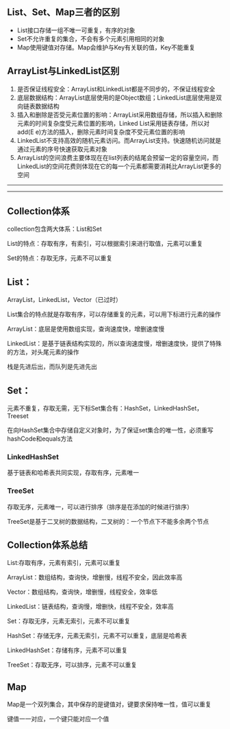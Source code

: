 ## List、Set、Map三者的区别

- List接口存储一组不唯一可重复，有序的对象
- Set不允许重复的集合，不会有多个元素引用相同的对象
- Map使用键值对存储。Map会维护与Key有关联的值，Key不能重复

## ArrayList与LinkedList区别

1. 是否保证线程安全：ArrayList和LinkedList都是不同步的，不保证线程安全
2. 底层数据结构：ArrayList底层使用的是Object数组；LinkedList底层使用是双向链表数据结构
3. 插入和删除是否受元素位置的影响：ArrayList采用数组存储，所以插入和删除元素的时间复杂度受元素位置的影响，Linked List采用链表存储，所以对add(E e)方法的插入，删除元素时间复杂度不受元素位置的影响
4. LinkedList不支持高效的随机元素访问。而ArrayList支持。快速随机访问就是通过元素的序号快速获取元素对象
5. ArrayList的空间浪费主要体现在在list列表的结尾会预留一定的容量空间，而LinkedList的空间花费则体现在它的每一个元素都需要消耗比ArrayList更多的空间

------

------

## Collection体系

collection包含两大体系：List和Set

List的特点：存取有序，有索引，可以根据索引来进行取值，元素可以重复

Set的特点：存取无序，元素不可以重复

## List：

ArrayList，LinkedList，Vector（已过时）

List集合的特点就是存取有序，可以存储重复的元素，可以用下标进行元素的操作

ArrayList：底层是使用数组实现，查询速度快，增删速度慢

LinkedList：是基于链表结构实现的，所以查询速度慢，增删速度快，提供了特殊的方法，对头尾元素的操作

栈是先进后出，而队列是先进先出

## Set：

元素不重复，存取无需，无下标Set集合有：HashSet，LinkedHashSet，Treeset

在向HashSet集合中存储自定义对象时，为了保证set集合的唯一性，必须重写hashCode和equals方法

### LinkedHashSet

基于链表和哈希表共同实现，存取有序，元素唯一

### TreeSet

存取无序，元素唯一，可以进行排序（排序是在添加的时候进行排序）

TreeSet是基于二叉树的数据结构，二叉树的：一个节点下不能多余两个节点

## Collection体系总结

List:存取有序，元素有索引，元素可以重复

ArrayList：数组结构，查询快，增删慢，线程不安全，因此效率高

Vector：数组结构，查询快，增删慢，线程安全，效率低

LinkedList：链表结构，查询慢，增删快，线程不安全，效率高

Set：存取无序，元素无索引，元素不可以重复

HashSet：存储无序，元素无索引，元素不可以重复，底层是哈希表

LinkedHashSet：存储有序，元素不可以重复

TreeSet：存取无序，可以排序，元素不可以重复

## Map

Map是一个双列集合，其中保存的是键值对，键要求保持唯一性，值可以重复

键值一一对应，一个键只能对应一个值